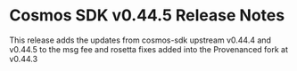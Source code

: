 # Cosmos SDK v0.44.5 Release Notes

This release adds the updates from cosmos-sdk upstream v0.44.4 and v0.44.5 to the msg fee and rosetta fixes added into the Provenanced fork at v0.44.3
